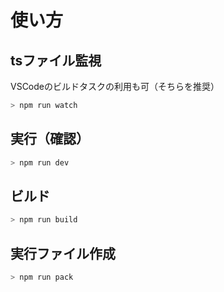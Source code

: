 # 使い方

## tsファイル監視

VSCodeのビルドタスクの利用も可（そちらを推奨）

```bash
> npm run watch
```

## 実行（確認）

```bash
> npm run dev
```

## ビルド

```bash
> npm run build
```

## 実行ファイル作成

```bash
> npm run pack
```